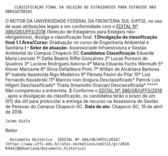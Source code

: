         CLASSIFICAÇÃO FINAL DA SELEÇÃO DE ESTAGIÁRIOS PARA ESTÁGIOS NÃO OBRIGATÓRIOS  

 O REITOR DA UNIVERSIDADE FEDERAL DA FRONTEIRA SUL (UFFS), no uso de suas atribuições legais e em conformidade com o [EDITAL Nº 386/GR/UFFS/2018](https://www.uffs.edu.br/atos-normativos/edital/gr/2018-0386)  (Seleção de Estagiários para Estágios não-obrigatórios), divulga a classificação final.  **1 Divulgação da classificação final**  **1.1 Área/Curso:** Graduação no curso de Engenharia Ambiental e Sanitária **I - Setor de atuação:** Assessoriade Infraestrutura e Gestão Ambiental do *Campus* Chapecó-SC     **Candidatos**    **Classificação**      Eduarda Maria Levinski   1º     Dalila Beatriz Riffel Gonçalves   2º     Lucas Ponsoni de Quadros   3º     Luciene Rodrigues Adorno   4º     Maria Eduarda Fuchs Wermuth   5º     Klever Marcante   6º     Silvia Dellalibera Pinto   7º     Willian de Alcântara Barbosa   8º     Isabela Aparecida Rigo Medeiros   9º     Pâmela Pazini do Pilar   10º     Luiz Fernando Kavalerski   11º     Marcos Ivan Snigura   Desclassificado*     Patrick Luis Hilgert   Desclassificado*     Thalia Smaniotto Graciani   Desclassificada*     ***** Não compareceu a entrevista.   **2** Conforme o [EDITAL Nº 386/GR/UFFS/2018](https://www.uffs.edu.br/atos-normativos/edital/gr/2018-0386)  , após a divulgação da classificação, os candidatos terão o prazo de um (01) dia útil para protocolar a entrega de recurso na Assessoria de Gestão de Pessoas do *Campus* Chapecó-SC.      **Data do ato:** Chapecó-SC, 19 de abril de 2018.   
 

    Jaime Giolo   
 Reitor 

      Documento Histórico  [EDITAL Nº 444/GR/UFFS/2018](https://www.uffs.edu.br/atos-normativos/edital/gr/2018-0444/@@download/documento_historico)     
      